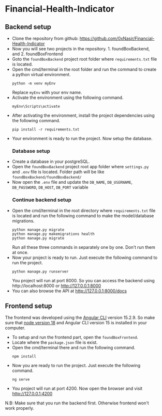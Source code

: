 # Financial-Health-Indicator
## Backend setup

- Clone the repository from github: https://github.com/0xNasir/Financial-Health-Indicator
- Now you will see two projects in the repository. 1. foundBoxBackend, and 2. foundBoxFrontend
- Goto the `foundBoxBackend` project root folder where `requirements.txt` file is located.
- Open the cmd/terminal in the root folder and run the command to create a python virtual environment.
    ```
  python -m venv myEnv
  ```
  Replace `myEnv` with your env name.
- Activate the environment using the following command.
    ```
  myEnv\Scripts\activate
  ```
- After activating the environment, install the project dependencies using the following command.
    ```
  pip install -r requirements.txt
  ```
- Your environment is ready to run the project. Now setup the database.
    ### Database setup
- Create a database in your postgreSQL. 
- Open the `foundBoxBackend` project root app folder where `settings.py` and `.env` file is located. Folder path will be like `foundBoxBackend/foundBoxBackend/`
- Now open the `.env` file and update the `DB_NAME`, `DB_USERNAME`, `DB_PASSWORD`, `DB_HOST`, `DB_PORT` variable
    ### Continue backend setup
- Open the cmd/terminal in the root directory where `requirements.txt` file is located and run the following command to make the model/database migrations.
    ```
  python manage.py migrate
  python manage.py makemigrations health
  python manage.py migrate
  ```
  Run all these three commands in separately one by one. Don't run them at once.
- Now your project is ready to run. Just execute the following command to run the project.
    ```
  python manage.py runserver
  ```
  You project will run at port 8000. So you can access the backend using http://localhost:8000 or http://127.0.0.1:8000
- You can also browse the API at http://127.0.0.1:8000/docs

## Frontend setup

The frontend was developed using the [Angular CLI](https://github.com/angular/angular-cli) version 15.2.9.
So make sure that [node version 18](https://nodejs.org/dist/v18.17.1/) and Angular CLI version 15 is installed in your computer.
- To setup and run the frontend part, open the `foundBoxFrontend`.
- Locate where the `package.json` file is exist.
- Open the cmd/terminal there and run the following command.
    ```
    npm install
  ```
- Now you are ready to run the project. Just execute the following command.
  ```
  ng serve
  ```
- You project will run at port 4200. Now open the browser and visit http://127.0.0.1:4200

N.B: Make sure that you run the backend first. Otherwise frontend won't work properly.
